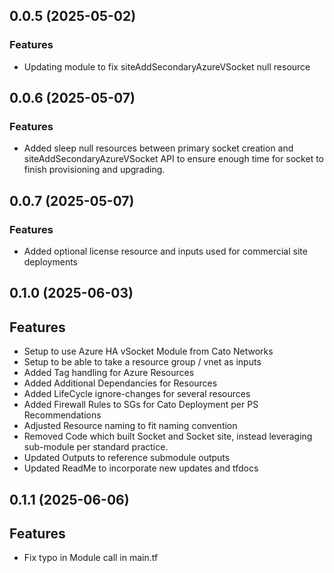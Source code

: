 ## 0.0.5 (2025-05-02)

### Features
- Updating module to fix siteAddSecondaryAzureVSocket null resource

## 0.0.6 (2025-05-07)

### Features
- Added sleep null resources between primary socket creation and siteAddSecondaryAzureVSocket API to ensure enough time for socket to finish provisioning and upgrading.

## 0.0.7 (2025-05-07)

### Features
- Added optional license resource and inputs used for commercial site deployments

## 0.1.0 (2025-06-03)

## Features
- Setup to use Azure HA vSocket Module from Cato Networks 
- Setup to be able to take a resource group / vnet as inputs 
- Added Tag handling for Azure Resources 
- Added Additional Dependancies for Resources 
- Added LifeCycle ignore-changes for several resources 
- Added Firewall Rules to SGs for Cato Deployment per PS Recommendations 
- Adjusted Resource naming to fit naming convention 
- Removed Code which built Socket and Socket site, instead leveraging sub-module per standard practice. 
- Updated Outputs to reference submodule outputs 
- Updated ReadMe to incorporate new updates and tfdocs 

## 0.1.1 (2025-06-06)

## Features 
- Fix typo in Module call in main.tf